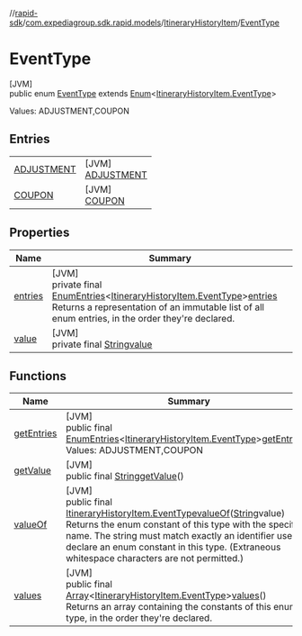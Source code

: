 //[rapid-sdk](../../../../index.md)/[com.expediagroup.sdk.rapid.models](../../index.md)/[ItineraryHistoryItem](../index.md)/[EventType](index.md)

# EventType

[JVM]\
public enum [EventType](index.md) extends [Enum](https://docs.oracle.com/javase/8/docs/api/java/lang/Enum.html)&lt;[ItineraryHistoryItem.EventType](index.md)&gt;

Values: ADJUSTMENT,COUPON

## Entries

| | |
|---|---|
| [ADJUSTMENT](-a-d-j-u-s-t-m-e-n-t/index.md) | [JVM]<br>[ADJUSTMENT](-a-d-j-u-s-t-m-e-n-t/index.md) |
| [COUPON](-c-o-u-p-o-n/index.md) | [JVM]<br>[COUPON](-c-o-u-p-o-n/index.md) |

## Properties

| Name | Summary |
|---|---|
| [entries](index.md#1240838545%2FProperties%2F700308213) | [JVM]<br>private final [EnumEntries](https://kotlinlang.org/api/latest/jvm/stdlib/kotlin.enums/-enum-entries/index.html)&lt;[ItineraryHistoryItem.EventType](index.md)&gt;[entries](index.md#1240838545%2FProperties%2F700308213)<br>Returns a representation of an immutable list of all enum entries, in the order they're declared. |
| [value](index.md#-860619568%2FProperties%2F700308213) | [JVM]<br>private final [String](https://docs.oracle.com/javase/8/docs/api/java/lang/String.html)[value](index.md#-860619568%2FProperties%2F700308213) |

## Functions

| Name | Summary |
|---|---|
| [getEntries](get-entries.md) | [JVM]<br>public final [EnumEntries](https://kotlinlang.org/api/latest/jvm/stdlib/kotlin.enums/-enum-entries/index.html)&lt;[ItineraryHistoryItem.EventType](index.md)&gt;[getEntries](get-entries.md)()<br>Values: ADJUSTMENT,COUPON |
| [getValue](get-value.md) | [JVM]<br>public final [String](https://docs.oracle.com/javase/8/docs/api/java/lang/String.html)[getValue](get-value.md)() |
| [valueOf](value-of.md) | [JVM]<br>public final [ItineraryHistoryItem.EventType](index.md)[valueOf](value-of.md)([String](https://docs.oracle.com/javase/8/docs/api/java/lang/String.html)value)<br>Returns the enum constant of this type with the specified name. The string must match exactly an identifier used to declare an enum constant in this type. (Extraneous whitespace characters are not permitted.) |
| [values](values.md) | [JVM]<br>public final [Array](https://kotlinlang.org/api/latest/jvm/stdlib/kotlin/-array/index.html)&lt;[ItineraryHistoryItem.EventType](index.md)&gt;[values](values.md)()<br>Returns an array containing the constants of this enum type, in the order they're declared. |
